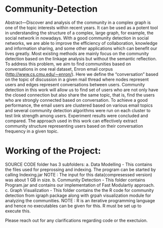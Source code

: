 # Community-Detection

Abstract—Discover and analysis of the community in a complex 
graph is one of the topic interests within recent years. It can be
used as a potent tool in understanding the structure of a complex,
large graph, for example, the social network in nowadays. With
a good community detection in social networks, we are able to
improve the efficiency of collaboration, knowledge and information
sharing, and some other applications which can benefit
our lives greatly. Most existing methods are mainly focus on the
community detection based on the linkage analysis but without
the semantic reflection. To address this problem, we aim to find
communities based on conversations in one real dataset, Enron
email corpus (http://www.cs.cmu.edu/∼enron/). Here we define
the “conversation” based on the topic of discussion in a given
mail thread where nodes represent users and edges represent
conversations between users. Community detection in this work
will allow us to find set of users who are not only have the closed
connection but also share the same topic, that is, find the users
who are strongly connected based on conversation. To achieve a
good performance, the email users are clustered based on various
email topics and several community detection algorithms were
run on each cluster to test link strength among users. Experiment
results were concluded and compared. The approach used in this
work can effectively extract community structure representing
users based on their conversation frequency in a given topic.


# Working of the Project: 

SOURCE CODE folder has 3 subfolders:
	a. Data Modelling - This contains the files used for preprossing and indexing. The program can be started by calling Indexing.jar
		NOTE :  The input for this data(compresessed version) was about 1 GB in size.
	b. Community Detection - This folder contains Program.jar and contains our implementation of Fast Modulartiy approach.
	c. Graph Visualization - This folder contains the the R code for community detection from igraph package along with grpah visualization module for analyzing the communities.
		NOTE : R is an iterative programming language and hence no executables can be given for this.
    R must be set up to execute this.
		
Please reach out for any clarifications regarding code or the exectuion.

